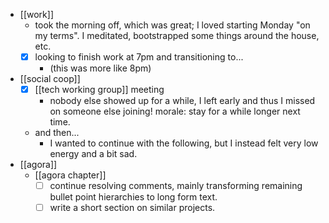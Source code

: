 - [[work]]
    - took the morning off, which was great; I loved starting Monday "on my terms". I meditated, bootstrapped some things around the house, etc.
    - [x] looking to finish work at 7pm and transitioning to...
      - (this was more like 8pm)
- [[social coop]]
  - [x] [[tech working group]] meeting
    - nobody else showed up for a while, I left early and thus I missed on someone else joining! morale: stay for a while longer next time.
  - and then...
    - I wanted to continue with the following, but I instead felt very low energy and a bit sad.
- [[agora]]
  - [[agora chapter]]
    - [ ] continue resolving comments, mainly transforming remaining bullet point hierarchies to long form text.
    - [ ] write a short section on similar projects.
